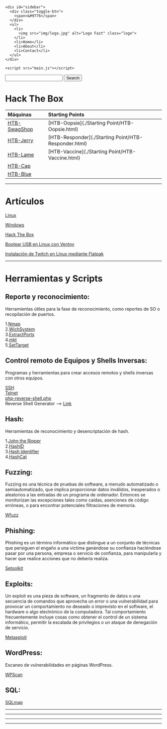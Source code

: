    
<html lang="en">
  <head>
    <meta charset="UTF-8">
    <title>Animated Sidebar CSS</title> </head>
    <link rel="stylesheet" href="main.css">
  <body>
      
    <div id="sidebar">
      <div class="toggle-btn">
        <span>&#9776</span>
      </div>
      <ul>
        <li>
          <img src="img/logo.jpg" alt="Logo Fazt" class="logo">
        </li>
        <li>Home</li>
        <li>About</li>
        <li>Contact</li>
      </ul>
    </div>

    <script src="main.js"></script>
  </body>
</html>


<html lang="en">
<head>
    <meta charset="UTF-8">
    <meta name="viewport" content="width=device-width, initial-scale=0.5">
    <meta http-equiv="X-UA-Compatible" content="ie=edge">
    <title>Animated Search Interaction</title>
    <link rel="stylesheet" href="css/main.css">
</head>
<body>
    <form action="" class="search-bar">
        <input type="search" name="search" pattern=".*\S.*" required>
        <button class="search-btn" type="submit">
            <span>Search</span>
        </button>
    </form>
</body>
</html>  
  
  
   
# Hack The Box

|**Máquinas**                                      |**Starting Points**                                  |
|:-------------------------------------------------|:----------------------------------------------------|
|[HTB-SwagShop](./Maquinas-HTB/HTB-SwagShop.html)  |[HTB-Oopsie](./Starting Point/HTB-Oopsie.html)       |
|[HTB-Jerry](./Maquinas-HTB/HTB-Jerry.html)        |[HTB-Responder](./Starting Point/HTB-Responder.html) |
|[HTB-Lame](./Maquinas-HTB/HTB-Lame.html)          |[HTB-Vaccine](./Starting Point/HTB-Vaccine.html)     |
|[HTB-Cap](./Maquinas-HTB/HTB-Cap.html)            |                                                     |
|[HTB-Blue](./Maquinas-HTB/HTB-Blue.html)          |                                                     |
  

---
# Artículos  

[Linux](./Linux/Linux.html)

[Windows](./Windows/Windows.html)

[Hack The Box](./Artículos/Artículos-HTB.html)

[Bootear USB en Linux con Ventoy](./Linux/Programas_para_Linux/Ventoy.html)

[Instalación de Twitch en Linux mediante Flatpak](./Linux/GnomeTwitch.html)

---

# Herramientas y Scripts 

## Reporte y reconocimiento:
Herramientas útiles para la fase de reconocimiento, como reportes de SO o recopilación de puertos.

1.[Nmap](../Herramientas_y_Scripts/Nmap.html)     
2.[WichSystem](./Herramientas_y_Scripts/WichSystem.html)    
3.[ExtractPorts](./Herramientas_y_Scripts/ExtractPorts.html)    
4.[mkt](./Herramientas_y_Scripts/mkt.html)       
5.[SetTarget](./Linux/ZSH/Settarget.html)

## Control remoto de Equipos y Shells Inversas:
Programas y herramientas para crear accesos remotos y shells inversas con otros equipos.

[SSH](./Artículos/SSH.html)  
[Telnet](./Artículos/Telnet.html)  
[php-reverse-shell.php](./Herramientas_y_Scripts/php-reverse-shell.html)  
Reverse Shell Generator -->  [Link](https://www.revshells.com/) 

## Hash:
Herramientas de reconocimiento y desencriptación de hash.

1.[John the Ripper](./Herramientas_y_Scripts/john_the_ripper.html)    
2.[HashID](./Herramientas_y_Scripts/HashId.html)    
3.[Hash Identifier](./Herramientas_y_Scripts/Hash-Identifier.html)    
4.[HashCat](./Herramientas_y_Scripts/HashCat.html)

## Fuzzing:
Fuzzing es una técnica de pruebas de software, a menudo automatizado o semiautomatizado, que implica proporcionar datos inválidos, inesperados o
aleatorios a las entradas de un programa de ordenador. Entonces se monitorizan las excepciones tales como caídas, aserciones de código erróneas, o
para encontrar potenciales filtraciones de memoria.

[Wfuzz](./Herramientas_y_Scripts/Wfuzz.html)

## Phishing:
Phishing es un término informático que distingue a un conjunto de técnicas que persiguen el engaño a una víctima ganándose su confianza haciéndose
pasar por una persona, empresa o servicio de confianza, para manipularla y hacer que realice acciones que no debería realiza.

[Setoolkit](./Herramientas_y_Scripts/Setoolkit.html)

## Exploits:

Un exploit es una pieza de software, un fragmento de datos o una secuencia de comandos que aprovecha un error o una vulnerabilidad para provocar
un comportamiento no deseado o imprevisto en el software, el hardware o algo electrónico de la computadora. Tal comportamiento frecuentemente
incluye cosas como obtener el control de un sistema informático, permitir la escalada de privilegios o un ataque de denegación de servicio.

[Metasploit](./Herramientas_y_Scripts/Metasploit.html)

## WordPress:
Escaneo de vulnerabilidades en páginas WordPress.

[WPScan](./Herramientas_y_Scripts/WPScan.html)

## SQL: 

[SQLmap](./Herramientas_y_Scripts/SQLmap.html)

---
---
  
    
<html lang="en">
<head>
  
</head>
<body>

<script src="https://utteranc.es/client.js"
    repo="F1r0x/gestion-comentarios"
    issue-term="pathname"
    theme="github-light"
    crossorigin="anonymous"
    async>
</script>
          
    
  </body>
</html>
  
  
---
---

